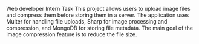 Web developer Intern Task
This project allows users to upload image files and compress them before storing them in a server. The application uses Multer for handling file uploads, Sharp for image processing and compression, and MongoDB for storing file metadata. The main goal of the image compression feature is to reduce the file size.
